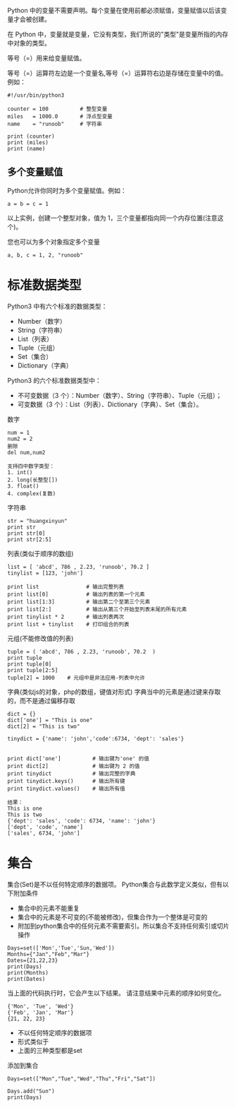 Python 中的变量不需要声明。每个变量在使用前都必须赋值，变量赋值以后该变量才会被创建。

在 Python 中，变量就是变量，它没有类型，我们所说的"类型"是变量所指的内存中对象的类型。

等号（=）用来给变量赋值。

等号（=）运算符左边是一个变量名,等号（=）运算符右边是存储在变量中的值。例如：

```angular2html
#!/usr/bin/python3
 
counter = 100          # 整型变量
miles   = 1000.0       # 浮点型变量
name    = "runoob"     # 字符串
 
print (counter)
print (miles)
print (name)
```

## 多个变量赋值

Python允许你同时为多个变量赋值。例如：
```angular2html
a = b = c = 1
```
以上实例，创建一个整型对象，值为 1，三个变量都指向同一个内存位置(注意这个)。

您也可以为多个对象指定多个变量
```angular2html
a, b, c = 1, 2, "runoob"
```

# 标准数据类型
Python3 中有六个标准的数据类型：

- Number（数字）
- String（字符串）
- List（列表）
- Tuple（元组）
- Set（集合）
- Dictionary（字典）

Python3 的六个标准数据类型中：

- 不可变数据（3 个）：Number（数字）、String（字符串）、Tuple（元组）；
- 可变数据（3 个）：List（列表）、Dictionary（字典）、Set（集合）。

数字
```
num = 1
num2 = 2
删除
del num,num2

支持四中数字类型：
1. int()
2. long(长整型[])
3. float()
4. complex(复数)
```

字符串
```
str = "huangxinyun"
print str
print str[0]
print str[2:5]
```

列表(类似于顺序的数组)
```angular2html
list = [ 'abcd', 786 , 2.23, 'runoob', 70.2 ]
tinylist = [123, 'john']

print list               # 输出完整列表
print list[0]            # 输出列表的第一个元素
print list[1:3]          # 输出第二个至第三个元素
print list[2:]           # 输出从第三个开始至列表末尾的所有元素
print tinylist * 2       # 输出列表两次
print list + tinylist    # 打印组合的列表
```

元组(不能修改值的列表)
```angular2html
tuple = ( 'abcd', 786 , 2.23, 'runoob', 70.2  )
print tuple
print tuple[0]
print tuple[2:5]
tuple[2] = 1000    # 元组中是非法应用-列表中允许
```

字典(类似js的对象，php的数组，键值对形式)
字典当中的元素是通过键来存取的，而不是通过偏移存取
```
dict = {}
dict['one'] = "This is one"
dict[2] = "This is two"

tinydict = {'name': 'john','code':6734, 'dept': 'sales'}


print dict['one']          # 输出键为'one' 的值
print dict[2]              # 输出键为 2 的值
print tinydict             # 输出完整的字典
print tinydict.keys()      # 输出所有键
print tinydict.values()    # 输出所有值

结果：
This is one
This is two
{'dept': 'sales', 'code': 6734, 'name': 'john'}
['dept', 'code', 'name']
['sales', 6734, 'john']
```

# 集合
集合(Set)是不以任何特定顺序的数据项。 Python集合与此数学定义类似，但有以下附加条件
- 集合中的元素不能重复
- 集合中的元素是不可变的(不能被修改)，但集合作为一个整体是可变的
- 附加到python集合中的任何元素不需要索引。所以集合不支持任何索引或切片操作

```angular2html
Days=set(['Mon','Tue','Sun,'Wed'])
Months={"Jan","Feb","Mar"}
Dates={21,22,23}
print(Days)
print(Months)
print(Dates)
```
当上面的代码执行时，它会产生以下结果。 请注意结果中元素的顺序如何变化。
```angular2html
{'Mon', 'Tue', 'Wed'}
{'Feb', 'Jan', 'Mar'}
{21, 22, 23}
```
- 不以任何特定顺序的数据项
- 形式类似于
- 上面的三种类型都是set

添加到集合
 ```angular2html
Days=set(["Mon","Tue","Wed","Thu","Fri","Sat"])

Days.add("Sun")
print(Days)
```
